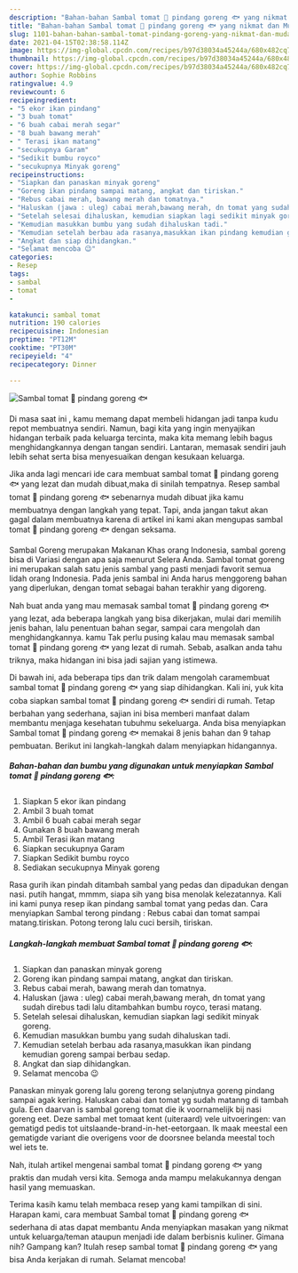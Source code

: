 ```yaml
---
description: "Bahan-bahan Sambal tomat 🍅 pindang goreng 🐟 yang nikmat dan Mudah Dibuat"
title: "Bahan-bahan Sambal tomat 🍅 pindang goreng 🐟 yang nikmat dan Mudah Dibuat"
slug: 1101-bahan-bahan-sambal-tomat-pindang-goreng-yang-nikmat-dan-mudah-dibuat
date: 2021-04-15T02:38:58.114Z
image: https://img-global.cpcdn.com/recipes/b97d38034a45244a/680x482cq70/sambal-tomat-🍅-pindang-goreng-🐟-foto-resep-utama.jpg
thumbnail: https://img-global.cpcdn.com/recipes/b97d38034a45244a/680x482cq70/sambal-tomat-🍅-pindang-goreng-🐟-foto-resep-utama.jpg
cover: https://img-global.cpcdn.com/recipes/b97d38034a45244a/680x482cq70/sambal-tomat-🍅-pindang-goreng-🐟-foto-resep-utama.jpg
author: Sophie Robbins
ratingvalue: 4.9
reviewcount: 6
recipeingredient:
- "5 ekor ikan pindang"
- "3 buah tomat"
- "6 buah cabai merah segar"
- "8 buah bawang merah"
- " Terasi ikan matang"
- "secukupnya Garam"
- "Sedikit bumbu royco"
- "secukupnya Minyak goreng"
recipeinstructions:
- "Siapkan dan panaskan minyak goreng"
- "Goreng ikan pindang sampai matang, angkat dan tiriskan."
- "Rebus cabai merah, bawang merah dan tomatnya."
- "Haluskan (jawa : uleg) cabai merah,bawang merah, dn tomat yang sudah direbus tadi lalu ditambahkan bumbu royco, terasi matang."
- "Setelah selesai dihaluskan, kemudian siapkan lagi sedikit minyak goreng."
- "Kemudian masukkan bumbu yang sudah dihaluskan tadi."
- "Kemudian setelah berbau ada rasanya,masukkan ikan pindang kemudian goreng sampai berbau sedap."
- "Angkat dan siap dihidangkan."
- "Selamat mencoba 😉"
categories:
- Resep
tags:
- sambal
- tomat
- 

katakunci: sambal tomat  
nutrition: 190 calories
recipecuisine: Indonesian
preptime: "PT12M"
cooktime: "PT30M"
recipeyield: "4"
recipecategory: Dinner

---
```



![Sambal tomat 🍅 pindang goreng 🐟](https://img-global.cpcdn.com/recipes/b97d38034a45244a/680x482cq70/sambal-tomat-🍅-pindang-goreng-🐟-foto-resep-utama.jpg)

Di masa  saat ini , kamu memang dapat membeli hidangan jadi tanpa kudu repot membuatnya sendiri. Namun, bagi kita yang ingin menyajikan hidangan terbaik pada keluarga tercinta, maka kita memang lebih bagus menghidangkannya dengan tangan sendiri. Lantaran, memasak sendiri jauh lebih sehat serta bisa menyesuaikan dengan kesukaan keluarga.

Jika anda lagi mencari ide cara membuat sambal tomat 🍅 pindang goreng 🐟 yang lezat dan mudah dibuat,maka di sinilah tempatnya. Resep sambal tomat 🍅 pindang goreng 🐟  sebenarnya mudah dibuat jika kamu membuatnya dengan langkah yang tepat. Tapi, anda jangan takut akan gagal dalam membuatnya 
karena di artikel ini kami akan mengupas sambal tomat 🍅 pindang goreng 🐟 dengan seksama.  

Sambal Goreng merupakan Makanan Khas orang Indonesia, sambal goreng bisa di Variasi dengan apa saja menurut Selera Anda. Sambal tomat goreng ini merupakan salah satu jenis sambal yang pasti menjadi favorit semua lidah orang Indonesia. Pada jenis sambal ini Anda harus menggoreng bahan yang diperlukan, dengan tomat sebagai bahan terakhir yang digoreng.

Nah buat anda yang mau memasak sambal tomat 🍅 pindang goreng 🐟 yang lezat, ada beberapa langkah yang bisa dikerjakan, mulai dari memilih jenis bahan, lalu penentuan bahan segar, sampai cara mengolah dan menghidangkannya. kamu Tak perlu pusing kalau mau memasak sambal tomat 🍅 pindang goreng 🐟 yang lezat di rumah. Sebab, asalkan anda  tahu triknya, maka hidangan ini bisa jadi sajian yang istimewa.

Di bawah ini, ada beberapa tips dan trik dalam mengolah caramembuat sambal tomat 🍅 pindang goreng 🐟 yang siap dihidangkan. Kali ini, yuk kita coba siapkan sambal tomat 🍅 pindang goreng 🐟 sendiri di rumah. Tetap berbahan yang sederhana, sajian ini bisa memberi manfaat dalam membantu menjaga kesehatan tubuhmu sekeluarga. Anda bisa menyiapkan Sambal tomat 🍅 pindang goreng 🐟 memakai 8 jenis bahan dan 9 tahap pembuatan. Berikut ini langkah-langkah dalam menyiapkan hidangannya.

<!--inarticleads1-->

##### Bahan-bahan dan bumbu yang digunakan untuk menyiapkan Sambal tomat 🍅 pindang goreng 🐟:

1. Siapkan 5 ekor ikan pindang
1. Ambil 3 buah tomat
1. Ambil 6 buah cabai merah segar
1. Gunakan 8 buah bawang merah
1. Ambil  Terasi ikan matang
1. Siapkan secukupnya Garam
1. Siapkan Sedikit bumbu royco
1. Sediakan secukupnya Minyak goreng


Rasa gurih ikan pindah ditambah sambal yang pedas dan dipadukan dengan nasi. putih hangat, mmmm, siapa sih yang bisa menolak kelezatannya. Kali ini kami punya resep ikan pindang sambal tomat yang pedas dan. Cara menyiapkan Sambal terong pindang : Rebus cabai dan tomat sampai matang.tiriskan. Potong terong lalu cuci bersih, tiriskan. 

<!--inarticleads2-->

##### Langkah-langkah membuat Sambal tomat 🍅 pindang goreng 🐟:

1. Siapkan dan panaskan minyak goreng
1. Goreng ikan pindang sampai matang, angkat dan tiriskan.
1. Rebus cabai merah, bawang merah dan tomatnya.
1. Haluskan (jawa : uleg) cabai merah,bawang merah, dn tomat yang sudah direbus tadi lalu ditambahkan bumbu royco, terasi matang.
1. Setelah selesai dihaluskan, kemudian siapkan lagi sedikit minyak goreng.
1. Kemudian masukkan bumbu yang sudah dihaluskan tadi.
1. Kemudian setelah berbau ada rasanya,masukkan ikan pindang kemudian goreng sampai berbau sedap.
1. Angkat dan siap dihidangkan.
1. Selamat mencoba 😉


Panaskan minyak goreng lalu goreng terong selanjutnya goreng pindang sampai agak kering. Haluskan cabai dan tomat yg sudah matanng di tambah gula. Een daarvan is sambal goreng tomat die ik voornamelijk bij nasi goreng eet. Deze sambal met tomaat kent (uiteraard) vele uitvoeringen: van gematigd pedis tot uitslaande-brand-in-het-eetorgaan. Ik maak meestal een gematigde variant die overigens voor de doorsnee belanda meestal toch wel iets te. 

Nah, itulah artikel mengenai  sambal tomat 🍅 pindang goreng 🐟  yang praktis dan mudah versi kita. Semoga anda mampu melakukannya dengan hasil yang memuaskan. 

Terima kasih kamu telah membaca resep yang kami tampilkan di sini. Harapan kami, cara membuat  Sambal tomat 🍅 pindang goreng 🐟 sederhana di atas dapat membantu Anda menyiapkan masakan yang nikmat untuk keluarga/teman ataupun menjadi ide dalam berbisnis kuliner. Gimana nih? Gampang kan? Itulah resep sambal tomat 🍅 pindang goreng 🐟 yang bisa Anda kerjakan di rumah. Selamat mencoba!

